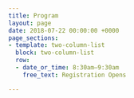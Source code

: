 ```yaml
---
title: Program
layout: page
date: 2018-07-22 00:00:00 +0000
page_sections:
- template: two-column-list
  block: two-column-list
  row:
  - date_or_time: 8:30am–9:30am
    free_text: Registration Opens

---
```

